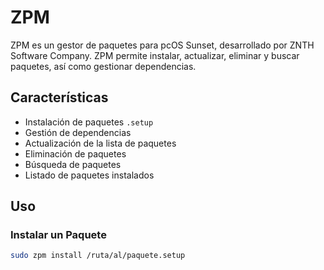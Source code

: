 # ZPM

ZPM es un gestor de paquetes para pcOS Sunset, desarrollado por ZNTH Software Company. ZPM permite instalar, actualizar, eliminar y buscar paquetes, así como gestionar dependencias.

## Características

- Instalación de paquetes `.setup`
- Gestión de dependencias
- Actualización de la lista de paquetes
- Eliminación de paquetes
- Búsqueda de paquetes
- Listado de paquetes instalados

## Uso

### Instalar un Paquete

```bash
sudo zpm install /ruta/al/paquete.setup

